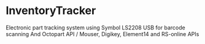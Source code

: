 # InventoryTracker
Electronic part tracking system using 
Symbol LS2208 USB for barcode scanning
And Octopart API / Mouser, Digikey, Element14 and RS-online APIs
